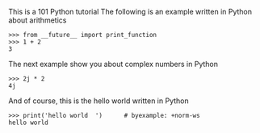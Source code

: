 This is a 101 Python tutorial
The following is an example written in Python about arithmetics

    >>> from __future__ import print_function
    >>> 1 + 2
    3

The next example show you about complex numbers in Python

    >>> 2j * 2
    4j

And of course, this is the hello world written in Python

    >>> print('hello world  ')      # byexample: +norm-ws
    hello world

